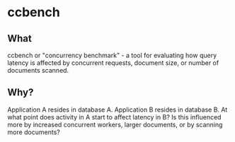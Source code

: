 # ccbench

## What

ccbench or "concurrency benchmark" - a tool for evaluating how query latency is affected by concurrent requests, document size, or number of documents scanned.

## Why?

Application A resides in database A. Application B resides in database B. At what point does activity in A start to affect latency in B? Is this influenced more by increased concurrent workers, larger documents, or by scanning more documents?
